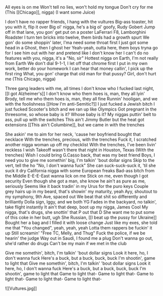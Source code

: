   All eyes is on me
  Won't tell no lies, won't hold my tongue
  Don't cry for me
  (This [[Chicago]], nigga)
  (I want some Juice)
  
  I don't have no rapper friends, I hang with the vultures
  Big-ass toaster, hit you with it, flip it over
  Big ol' nigga, he's a big ol' goofy, Rudy Gobert
  Jump off in that lane, you gon' get put on a poster
  LaFerrari F8, Lamborghini Roadster
  I turn ten bricks into twelve, them birds had a growth spurt
  We gon' do some shoppin' later, I'ma need some throat first
  I just got some head in a Ghost, then I ghost her
  Yeah-yeah, outta here, them boys tryna go for
  I see him out with her and pretend like I don't know her
  I can't do no features with you, nigga, it's a "No, sir"
  Hottest nigga on Earth, I'm not really from Earth
  We don't dial 9-1-1, I let off that chrome first
  I put in my own work, better do your homework
  I can hear that money callin', I pick up the first ring
  What, you gon' charge that old man for that pussy? Girl, don't hurt me (This Chicago, nigga)
  
  Three gang leaders with me, all times
  I don't know who I fucked last night, [[I got Alzheimer's]]
  I don't know who them hoes is, man, they all lyin'
  Brody, tell me who them hoes is, man, they all fine
  Runnin' hooligan, and we with the foolishness
  [[How I'm anti-Semitic?]] I just fucked a Jewish bitch
  I just fucked Scooter's bitch and we ran up like Olympics
  Got pregnant in the threesome, so whose baby is it?
  Whose baby is it?
  My niggas puttin' belt to ass, pull up with the switches
  This ain't Jimmy Butler but the heat got extensions
  [[This ain't Columbine]], but we came in with the trenches
  
  She askin' me to aim for her neck, 'cause her boyfriend bought that necklace
  With the trenches, precious, with the trenches
  Fuck it, I scratched another nigga woman up off my checklist
  With the trenches, I've been livin' reckless
  I wish Takeoff wasn't there that night in Houston, Texas (With the trenches)
  Wish I could bring G.Ca`$$`o back, that was my best friend
  Boys, I need you to give me somethin' big, I'm talkin' 'bout dollar signs
  Skip to the vert, tell the ho "No, I don't wanna fuck"
  She can suck-suck-suck it, 'til she suck it dry
  California nigga with some European freaks
  Bad-ass bitch from the Middle E-E-E-East wanna lick on me
  Stick on me, even though I got security
  Even though she got a man, she know he ain't as pure as me, seriously
  Seems like it back tradin' in my Urus for the puro keys
  Couple grey hairs up in my beard, that's showin' my maturity, yeah
  Ayy, shoutout to my symphony, 9th Ave, spaced out
  We beat that shit so differently and brilliantly
  Dolla `$`ign, Iggy, and we both YG
  Fades in the backyard, no talkin', take flight instantly
  It ain't that deep, boot up my nigga, James Cool
  My nigga, that's drugs, she snottin' that P out that D
  She want me to put some of this coke in her butt, ugh
  She Russian, [[I beat up the pussy for Ukraine]]
  Bought her a bag and I filled it with loose change
  Just like my exes, she told me that "You changed", yeah, yeah, yeah
  Lotta them rappers be fuckin' it up
  Still screamin' "Free TC, Melly, and Thug"
  Fuck the police, if we be hearin' the judge
  Way out in Saudi, I found me a plug
  Don't wanna go out, she'd rather do drugs
  Can't be my main if we met in the club
  
  Give me somethin', bitch, I'm talkin' 'bout dollar signs
  Look it here, ho, I don't wanna fuck
  Here's a buck, but a buck, buck, buck
  I'm shootin', game to light that
  Give me somethin', bitch, I'm talkin' 'bout dollar signs
  Look it here, ho, I don't wanna fuck
  Here's a buck, but a buck, buck, buck
  I'm shootin', game to light that
  Game to light that-
  Game to light that-
  Game to light that-
  Game to light that-
  Game to light that- 

![[Vultures.jpg]]